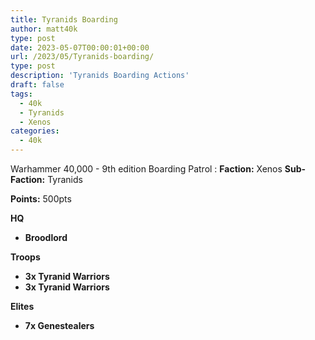 ```yaml
---
title: Tyranids Boarding
author: matt40k
type: post
date: 2023-05-07T00:00:01+00:00
url: /2023/05/Tyranids-boarding/
type: post
description: 'Tyranids Boarding Actions'
draft: false
tags: 
  - 40k
  - Tyranids
  - Xenos
categories:
  - 40k
---
```


Warhammer 40,000 - 9th edition
Boarding Patrol
: __Faction:__ Xenos __Sub-Faction:__ Tyranids

__Points:__ 500pts

__HQ__
-  __Broodlord__


__Troops__
- __3x Tyranid Warriors__
- __3x Tyranid Warriors__


__Elites__
- __7x Genestealers__